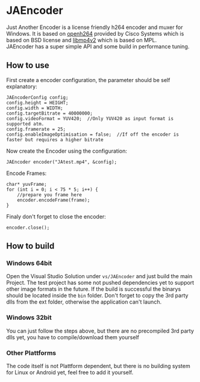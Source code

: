 # JAEncoder
Just Another Encoder is a license friendly h264 encoder and muxer for Windows. It is based on [openh264](https://github.com/cisco/openh264)
provided by Cisco Systems which is based on BSD license and [libmp4v2](https://github.com/sergiomb2/libmp4v2) which is based on MPL.  
JAEncoder has a super simple API and some build in performance tuning.

## How to use
First create a encoder configuration, the parameter should be self explanatory:
```
JAEncoderConfig config; 
config.height = HEIGHT; 
config.width = WIDTH;
config.targetBitrate = 40000000;
config.videoFormat = YUV420;  //Only YUV420 as input format is supported atm.
config.framerate = 25;
config.enableImageOptimisation = false;  //If off the encoder is faster but requires a higher bitrate
```
Now create the Encoder using the configuration:
```
JAEncoder encoder("JAtest.mp4", &config);
```
Encode Frames:
```
char* yuvFrame;
for (int i = 0; i < 75 * 5; i++) {
	//prepare you frame here
	encoder.encodeFrame(frame);
}
```
Finaly don't forget to close the encoder:
```
encoder.close();
```

## How to build

### Windows 64bit
Open the Visual Studio Solution under `vs/JAEncoder` and just build the main Project. The test project has some not pushed dependencies
yet to support other image formats in the future. If the build is successful the binarys should be located inside the `bin` folder. 
Don't forget to copy the 3rd party dlls from the ext folder, otherwise the application can't launch.

### Windows 32bit
You can just follow the steps above, but there are no precompiled 3rd party dlls yet, you have to compile/download them yourself

### Other Plattforms
The code itself is not Plattform dependent, but there is no building system for Linux or Android yet, feel free to add it yourself.


